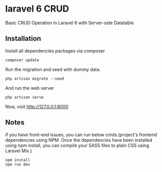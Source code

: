 # laravel 6 CRUD
Basic CRUD Operation in Laravel 6 with Server-side Datatable
## Installation

Install all dependencies packages via composer

```
composer update
```

Run the migration and seed with dummy data.

```
php artisan migrate --seed
```

And run the web server

```
php artisan serve
```

Now, visit  http://127.0.0.1:8000 

## Notes

if you have front-end issues, you can run below cmds.(project's frontend dependencies using NPM. Once the dependencies have been installed using npm install, you can compile your SASS files to plain CSS using Laravel Mix.)
```
npm install
npm run dev
```
